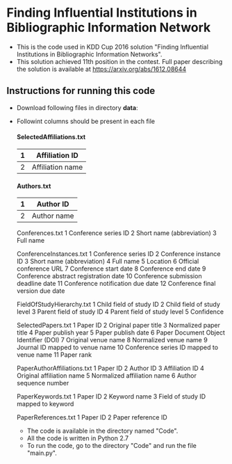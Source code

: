 # Finding Influential Institutions in Bibliographic Information Network
- This is the code used in KDD Cup 2016 solution "Finding Influential Institutions in Bibliographic Information Networks".
- This solution achieved 11th position in the contest. Full paper describing the solution is available at https://arxiv.org/abs/1612.08644


## Instructions for running this code
- Download following files in directory **data**:
- Followint columns should be present in each file

    #### SelectedAffiliations.txt ####
    |1|Affiliation ID|
    |-|--------------|
    |2|Affiliation name|

    #### Authors.txt ####
    |1|Author ID|
    |-|----------|
    |2|Author name|

    Conferences.txt
    1	Conference series ID
    2	Short name (abbreviation)
    3	Full name

    ConferenceInstances.txt
    1	Conference series ID
    2	Conference instance ID
    3	Short name (abbreviation)
    4	Full name
    5	Location
    6	Official conference URL
    7	Conference start date
    8	Conference end date
    9	Conference abstract registration date
    10	Conference submission deadline date
    11	Conference notification due date
    12	Conference final version due date

    FieldOfStudyHierarchy.txt
    1	Child field of study ID
    2	Child field of study level
    3	Parent field of study ID
    4	Parent field of study level
    5	Confidence

    SelectedPapers.txt
    1	Paper ID
    2	Original paper title
    3	Normalized paper title
    4	Paper publish year
    5	Paper publish date 
    6	Paper Document Object Identifier (DOI)
    7	Original venue name
    8	Normalized venue name
    9	Journal ID mapped to venue name
    10	Conference series ID mapped to venue name
    11	Paper rank

    PaperAuthorAffiliations.txt
    1	Paper ID
    2	Author ID
    3	Affiliation ID 
    4	Original affiliation name
    5	Normalized affiliation name
    6	Author sequence number

    PaperKeywords.txt
    1	Paper ID
    2	Keyword name
    3	Field of study ID mapped to keyword

    PaperReferences.txt
    1	Paper ID
    2	Paper reference ID

    -  The code is available in the directory named "Code".
    -  All the code is written in Python 2.7
    -  To run the code, go to the directory "Code" and run the file "main.py".

